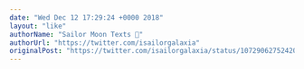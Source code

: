 ```yaml
---
date: "Wed Dec 12 17:29:24 +0000 2018"
layout: "like"
authorName: "Sailor Moon Texts 🌙"
authorUrl: "https://twitter.com/isailorgalaxia"
originalPost: "https://twitter.com/isailorgalaxia/status/1072906275242078209"
---
```

